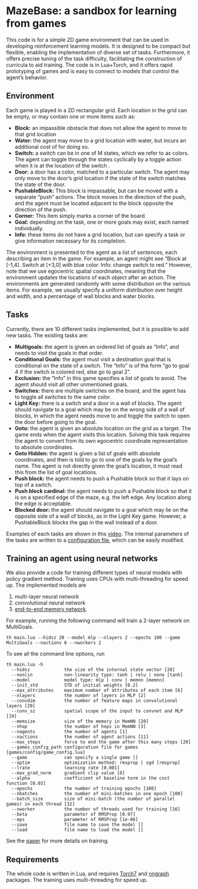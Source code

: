 # MazeBase: a sandbox for learning from games
This code is for a simple 2D game environment that can be used in developing reinforcement learning models. It is designed to be compact but flexible, enabling the implementation of diverse set of tasks. Furthermore, it offers precise tuning of the task difficulty, facilitating the construction of curricula to aid training. The code is in Lua+Torch, and it offers rapid prototyping of games and is easy to connect to models that control the agent’s behavior.

## Environment
Each game is played in a 2D rectangular grid. Each location in the grid can be empty, or may contain one or more items such as:
- **Block:** an impassible obstacle that does not allow the agent to move to that grid location
- **Water:** the agent may move to a grid location with water, but incurs an additional cost of for doing so.
- **Switch:** a switch can be in one of M states, which we refer to as colors. The agent can toggle through the states cyclically by a toggle action when it is at the location of the switch .
- **Door:** a door has a color, matched to a particular switch. The agent may only move to the door’s grid location if the state of the switch matches the state of the door.
- **PushableBlock:** This block is impassable, but can be moved with a separate “push” actions. The block moves in the direction of the push, and the agent must be located adjacent to the block opposite the direction of the push.
- **Corner:** This item simply marks a corner of the board.
- **Goal:** depending on the task, one or more goals may exist, each named individually.
- **Info:** these items do not have a grid location, but can specify a task or give information necessary for its completion.

The environment is presented to the agent as a list of sentences, each describing an item in the game. For example, an agent might see “Block at [-1,4]. Switch at [+3,0] with blue color. Info: change switch to red.” However, note that we use egocentric spatial coordinates, meaning that the environment updates the locations of each object after an action. The environments are generated randomly with some distribution on the various items. For example, we usually specify a uniform distribution over height and width, and a percentage of wall blocks and water blocks.

## Tasks
Currently, there are 10 different tasks implemented, but it is possible to add new tasks. The existing tasks are:
- **Multigoals:** the agent is given an ordered list of goals as “Info”, and needs to visit the goals in that order.
- **Conditional Goals:** the agent must visit a destination goal that is conditional on the state of a switch. The “Info” is of the form “go to goal 4 if the switch is colored red, else go to goal 2”.
- **Exclusion:** the “Info” in this game specifies a list of goals to avoid. The agent should visit all other unmentioned goals.
- **Switches:** there are multiple switches on the board, and the agent has to toggle all switches to the same color.
- **Light Key:** there is a switch and a door in a wall of blocks. The agent should navigate to a goal which may be on the wrong side of a wall of blocks, in which the agent needs move to and toggle the switch to open the door before going to the goal.
- **Goto:** the agent is given an absolute location on the grid as a target. The game ends when the agent visits this location. Solving this task requires the agent to convert from its own egocentric coordinate representation to absolute coordinates.
- **Goto Hidden:** the agent is given a list of goals with absolute coordinates, and then is told to go to one of the goals by the goal’s name. The agent is not directly given the goal’s location, it must read this from the list of goal locations.
- **Push block:** the agent needs to push a Pushable block so that it lays on top of a switch.
- **Push block cardinal:** the agent needs to push a Pushable block so that it is on a specified edge of the maze, e.g. the left edge. Any location along the edge is acceptable.
- **Blocked door:** the agent should navigate to a goal which may lie on the opposite side of a wall of blocks, as in the Light Key game. However, a PushableBlock blocks the gap in the wall instead of a door.

Examples of each tasks are shown in this [video](https://youtu.be/kwnp8jFRi5E). The internal parameters of the tasks are written to a [configuration file](https://github.com/facebook/MazeBase/blob/master/games/config/game_config.lua), which can be easily modified.

## Training an agent using neural networks
We also provide a code for training different types of neural models with policy gradient method. Training uses CPUs with multi-threading for speed up.
The implemented models are

1. multi-layer neural network
2. convolutional neural network
3. [end-to-end memory network](http://arxiv.org/abs/1503.08895).

For example, running the following command will train a 2-layer network on MultiGoals.
```
th main.lua --hidsz 20 --model mlp --nlayers 2 --epochs 100 --game MultiGoals --nactions 6 --nworkers 2
```
To see all the command line options, run 
```
th main.lua -h
  --hidsz             the size of the internal state vector [20]
  --nonlin            non-linearity type: tanh | relu | none [tanh]
  --model             model type: mlp | conv | memnn [memnn]
  --init_std          STD of initial weights [0.2]
  --max_attributes    maximum number of attributes of each item [6]
  --nlayers           the number of layers in MLP [2]
  --convdim           the number of feature maps in convolutional layers [20]
  --conv_sz           spatial scope of the input to convnet and MLP [19]
  --memsize           size of the memory in MemNN [20]
  --nhop              the number of hops in MemNN [3]
  --nagents           the number of agents [1]
  --nactions          the number of agent actions [11]
  --max_steps         force to end the game after this many steps [20]
  --games_config_path configuration file for games [games/config/game_config.lua]
  --game              can specify a single game []
  --optim             optimization method: rmsprop | sgd [rmsprop]
  --lrate             learning rate [0.001]
  --max_grad_norm     gradient clip value [0]
  --alpha             coefficient of baseline term in the cost function [0.03]
  --epochs            the number of training epochs [100]
  --nbatches          the number of mini-batches in one epoch [100]
  --batch_size        size of mini-batch (the number of parallel games) in each thread [32]
  --nworker           the number of threads used for training [16]
  --beta              parameter of RMSProp [0.97]
  --eps               parameter of RMSProp [1e-06]
  --save              file name to save the model []
  --load              file name to load the model []
```
See the [paper](http://arxiv.org/abs/1511.07401) for more details on training.

## Requirements
The whole code is written in Lua, and requires [Torch7](http://torch.ch/) and [nngraph](http://github.com/torch/nngraph) packages.
The training uses multi-threading for speed up.

